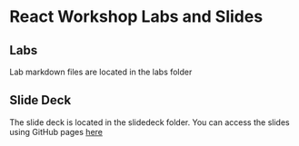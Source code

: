 React Workshop Labs and Slides
================

## Labs ##
Lab markdown files are located in the labs folder

## Slide Deck ##
The slide deck is located in the slidedeck folder.  You can access the
slides using GitHub pages [here](http://objectpartners.github.io/react-workshop)
